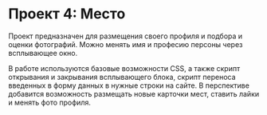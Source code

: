 # Проект 4: Место

Проект предназначен для размещения своего профиля и подбора и оценки фотографий. Можно менять имя и професию персоны через всплывающее окно. 

В работе используются базовые возможности CSS, а также скрипт открывания и закрывания всплывающего блока, скрипт переноса введенных в форму данных в нужные строки на сайте. В перспективе добавится возможность размещать новые карточки мест, ставить лайки и менять фото профиля.



